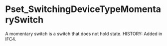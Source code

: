 # Pset_SwitchingDeviceTypeMomentarySwitch

A momentary switch is a switch that does not hold state.  HISTORY: Added in IFC4.
